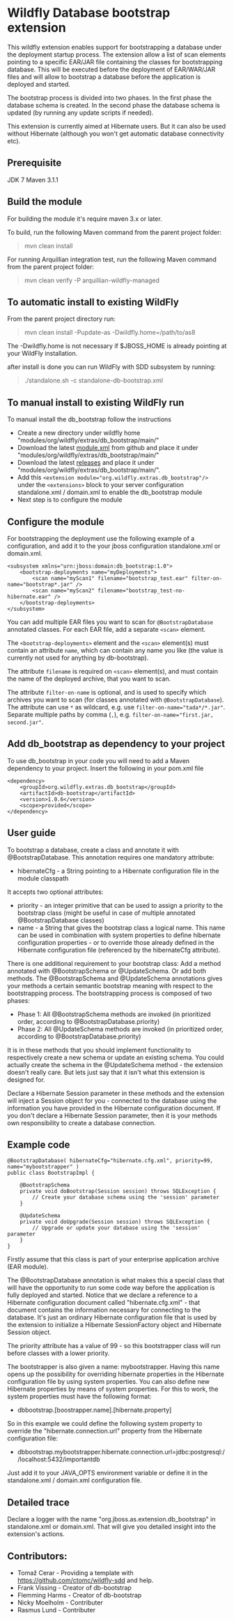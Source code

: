 Wildfly Database bootstrap extension
=========================================

This wildfly extension enables support for bootstrapping a database under the deployment startup process.
The extension allow a list of scan elements pointing to a specific EAR/JAR file containing the classes
for bootstrapping database. This will be executed before the deployment of EAR/WAR/JAR files and will allow
to bootstrap a database before the application is deployed and started.

The bootstrap process is divided into two phases. In the first phase the database schema is created. In the second
phase the database schema is updated (by running any update scripts if needed). 

This extension is currently aimed at Hibernate users. But it can also be used without Hibernate (although you won't get automatic database connectivity etc).

Prerequisite
---------------
JDK 7
Maven 3.1.1

Build the module
---------------

For building the module it's require maven 3.x or later.

To build, run the following Maven command from the parent project folder:
> mvn clean install

For running Arquillian integration test, run the following Maven command from the parent project folder:
> mvn clean verify -P arquillian-wildfly-managed 

To automatic install to existing WildFly
----------------------------------------
From the parent project directory run:
> mvn clean install -Pupdate-as -Dwildfly.home=/path/to/as8

The -Dwildfly.home is not necessary if $JBOSS_HOME is already pointing at your WildFly installation.

after install is done you can run WildFly with SDD subsystem by running:

> ./standalone.sh -c standalone-db-bootstrap.xml

To manual install to existing WildFly run
--------------------------------------------
To manual install the db_bootstrap follow the instructions

- Create a new directory under wildfly home "modules/org/wildfly/extras/db_bootstrap/main/"
- Download the latest [module.xml](https://github.com/wildfly-extras/db-bootstrap/tree/master/integrate/src/main/resources/modules/org/wildfly/extras/db_bootstrap/main) from github and place it under "modules/org/wildfly/extras/db_bootstrap/main/"
- Download the latest [releases](https://github.com/wildfly-extras/db-bootstrap/releases) and place it under "modules/org/wildfly/extras/db_bootstrap/main/". 
- Add this `<extension module="org.wildfly.extras.db_bootstrap"/>` under the `<extensions>` block to your server configuration standalone.xml / domain.xml to enable the db_bootstrap module
- Next step is to configure the module

Configure the module
--------------------
For bootstrapping the deployment use the following example of a configuration, and add it to the your jboss configuration standalone.xml or domain.xml.

	<subsystem xmlns="urn:jboss:domain:db_bootstrap:1.0">
		<bootstrap-deployments name="myDeployments">
			<scan name="myScan1" filename="bootstrap_test.ear" filter-on-name="bootstrap*.jar" />
			<scan name="myScan2" filename="bootstrap_test-no-hibernate.ear" />
		</bootstrap-deployments>
	</subsystem>

You can add multiple EAR files you want to scan for `@BootstrapDatabase` annotated classes. For each EAR file, add a separate `<scan>` element.

The `<bootstrap-deployments>` element and the `<scan>` element(s) must contain an attribute `name`, which can contain any name you like (the value is currently not used for anything by db-bootstrap).

The attribute `filename` is required on `<scan>` element(s), and must contain the name of the deployed archive, that you want to scan.

The attribute `filter-on-name` is optional, and is used to specify which archives you want to scan (for classes annotated with `@BootstrapDatabase`). The attribute can use `*` as wildcard, e.g. use `filter-on-name="tada*/*.jar"`. Separate multiple paths by comma (`,`), e.g. `filter-on-name="first.jar, second.jar"`.    

Add db_bootstrap as dependency to your project
----------------------------------------------
To use db_bootstrap in your code you will need to add a Maven dependency to your project. Insert the following in your pom.xml file

    <dependency>
        <groupId>org.wildfly.extras.db_bootstrap</groupId>
        <artifactId>db-bootstrap</artifactId>
        <version>1.0.6</version>
        <scope>provided</scope>
    </dependency>

User guide
-------------------
To bootstrap a database, create a class and annotate it with @BootstrapDatabase. This annotation requires one mandatory attribute:
- hibernateCfg - a String pointing to a Hibernate configuration file in the module classpath

It accepts two optional attributes:
- priority - an integer primitive that can be used to assign a priority to the bootstrap class (might be useful in case of multiple annotated @BootstrapDatabase classes)
- name - a String that gives the bootstrap class a logical name. This name can be used in combination with system properties to define hibernate configuration properties - or to override those already defined in the Hibernate configuration file (referenced by the hibernateCfg attribute).

There is one additional requirement to your bootstrap class: Add a method annotated with @BootstrapSchema or @UpdateSchema. Or add both methods. The @BootstrapSchema and @UpdateSchema annotations gives your methods a certain semantic bootstrap meaning with respect to the bootstrapping process. The bootstrapping process is composed of two phases: 
- Phase 1: All @BootstrapSchema methods are invoked (in prioritized order, according to @BootstrapDatabase.priority)
- Phase 2: All @UpdateSchema methods are invoked (in prioritized order, according to @BootstrapDatabase.priority)

It is in these methods that you should implement functionality to respectively create a new schema or update an existing schema. You could actually create the schema in the @UpdateSchema method - the extension doesn't really care. But lets just say that it isn't what this extension is designed for. 

Declare a Hibernate Session parameter in these methods and the extension will inject a Session object for you - connected to the database using the information you have provided in the Hibernate configuration document. If you don't declare a Hibernate Session parameter, then it is your methods own responsibility to create a database connection.

Example code
-------------------

    @BootstrapDatabase( hibernateCfg="hibernate.cfg.xml", priority=99, name="mybootstrapper" )
    public class BootstrapImpl {

        @BootstrapSchema
        private void doBootstrap(Session session) throws SQLException {
            // Create your database schema using the 'session' parameter
        }
    
        @UpdateSchema
        private void doUpgrade(Session session) throws SQLException {
            // Upgrade or update your database using the 'session' parameter
        }
    }

Firstly assume that this class is part of your enterprise application archive (EAR module). 

The @BootstrapDatabase annotation is what makes this a special class that will have the opportunity to run some code way before the application is fully deployed and started. 
Notice that we declare a reference to a Hibernate configuration document called "hibernate.cfg.xml" - that document contains the information necessary for  connecting to the database. 
It's just an ordinary Hibernate configuration file that is used by the extension to initialize a Hibernate SessionFactory object and Hibernate Session object.

The priority attribute has a value of 99 - so this bootstrapper class will run before classes with a lower priority. 

The bootstrapper is also given a name: mybootstrapper.
Having this name opens up the possibility for overriding hibernate properties in the Hibernate configuration file by using system properties. You can also define new Hibernate properties by means of system properties. For this to work, the system properties must have the following format:
- dbbootstrap.[boostrapper.name].[hibernate.property]

So in this example we could define the following system property to override the "hibernate.connection.url" property from the Hibernate configuration file:
- dbbootstrap.mybootstrapper.hibernate.connection.url=jdbc:postgresql://localhost:5432/importantdb

Just add it to your JAVA_OPTS environment variable or define it in the standalone.xml / domain.xml configuration file. 


Detailed trace
-------------------
Declare a logger with the name "org.jboss.as.extension.db_bootstrap" in standalone.xml or domain.xml. That will give you detailed insight into the extension's actions.

Contributors:
-------------------
- Tomaž Cerar -  Providing a template with https://github.com/ctomc/wildfly-sdd and help. 
- Frank Vissing - Creator of db-bootstrap
- Flemming Harms - Creator of db-bootstrap 
- Nicky Moelholm - Contributer 
- Rasmus Lund - Contributer